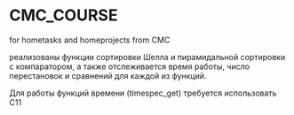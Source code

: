 # CMC_COURSE
for hometasks and homeprojects from CMC


реализованы функции сортировки Шелла и пирамидальной сортировки с компаратором, а также отслеживается время работы, число перестановок и сравнений для каждой из функций.

Для работы функций времени (timespec_get) требуется использовать С11
